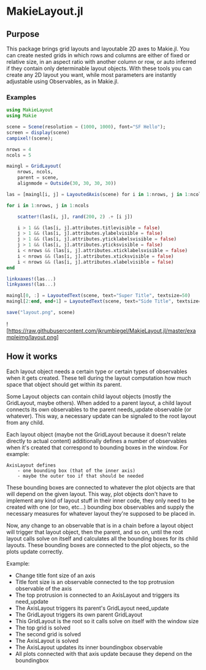 # MakieLayout.jl


## Purpose

This package brings grid layouts and layoutable 2D axes to Makie.jl. You can create nested grids in which
rows and columns are either of fixed or relative size, in an aspect ratio with
another column or row, or auto inferred if they contain only determinable layout objects.
With these tools you can create any 2D layout you want, while most parameters are instantly
adjustable using Observables, as in Makie.jl.

### Examples

```julia
using MakieLayout
using Makie

scene = Scene(resolution = (1000, 1000), font="SF Hello");
screen = display(scene)
campixel!(scene);

nrows = 4
ncols = 5

maingl = GridLayout(
    nrows, ncols,
    parent = scene,
    alignmode = Outside(30, 30, 30, 30))

las = [maingl[i, j] = LayoutedAxis(scene) for i in 1:nrows, j in 1:ncols]

for i in 1:nrows, j in 1:ncols

    scatter!(las[i, j], rand(200, 2) .+ [i j])

    i > 1 && (las[i, j].attributes.titlevisible = false)
    j > 1 && (las[i, j].attributes.ylabelvisible = false)
    j > 1 && (las[i, j].attributes.yticklabelsvisible = false)
    j > 1 && (las[i, j].attributes.yticksvisible = false)
    i < nrows && (las[i, j].attributes.xticklabelsvisible = false)
    i < nrows && (las[i, j].attributes.xticksvisible = false)
    i < nrows && (las[i, j].attributes.xlabelvisible = false)
end

linkxaxes!(las...)
linkyaxes!(las...)

maingl[0, :] = LayoutedText(scene, text="Super Title", textsize=50)
maingl[2:end, end+1] = LayoutedText(scene, text="Side Title", textsize=50, rotation=-pi/2)

save("layout.png", scene)
```

![https://raw.githubusercontent.com/jkrumbiegel/MakieLayout.jl/master/exampleimg/layout.png]

## How it works

Each layout object needs a certain type or certain types of observables when
it gets created. These tell during the layout computation how much space that
object should get within its parent.

Some Layout objects can contain child layout objects (mostly the GridLayout, maybe others).
When added to a parent layout, a child layout connects its own observables to the parent
needs_update observable (or whatever).
This way, a necessary update can be signaled to the root layout from any child.

Each layout object (maybe not the GridLayout because it doesn't relate directly to actual content)
additionally defines a number of observables when it's created
that correspond to bounding boxes in the window. For example:

    AxisLayout defines
        - one bounding box (that of the inner axis)
        - maybe the outer too if that should be needed

These bounding boxes are connected to whatever the plot objects are that will
depend on the given layout. This way, plot objects don't have to implement any
kind of layout stuff in their inner code, they only need to be created with one
(or two, etc...) bounding box observables and supply the necessary measures for
whatever layout they're supposed to be placed in.

Now, any change to an observable that is in a chain before a layout object will
trigger that layout object, then the parent, and so on, until the root layout calls
solve on itself and calculates all the bounding boxes for its child layouts.
These bounding boxes are connected to the plot objects, so the plots update correctly.

Example:

- Change title font size of an axis
- Title font size is an observable connected to the top protrusion observable of the axis
- The top protrusion is connected to an AxisLayout and triggers its need_update
- The AxisLayout triggers its parent's GridLayout need_update
- The GridLayout triggers its own parent GridLayout
- This GridLayout is the root so it calls solve on itself with the window size
- The top grid is solved
- The second grid is solved
- The AxisLayout is solved
- The AxisLayout updates its inner boundingbox observable
- All plots connected with that axis update because they depend on the boundingbox
